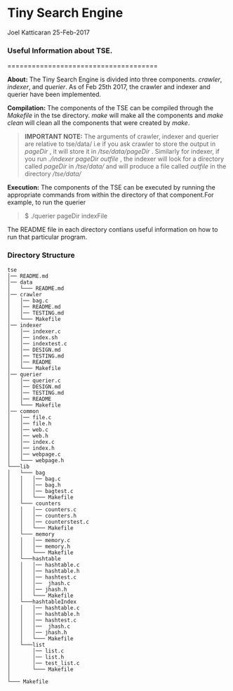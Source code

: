 # Tiny Search Engine
Joel Katticaran
25-Feb-2017

### Useful Information about TSE.
=====================================

**About:** The Tiny Search Engine is divided into three components. *crawler*, *indexer*, and *querier*. As of Feb 25th 2017, the crawler and indexer and querier have been implemented.

**Compilation:** The components of the TSE can be compiled through the *Makefile* in the tse directory. *make* will make all the components and *make clean* will clean all the components that were created by *make*.

>**IMPORTANT NOTE:**
>The arguments of crawler, indexer and querier are relative to tse/data/ i.e if you ask crawler to store the output in *pageDir* , it will store it in */tse/data/pageDir* . Similarly for indexer, if you  run *./indexer pageDir outfile* , the indexer will look for a directory called *pageDir* in */tse/data/* and will produce a file called *outfile* in the directory */tse/data/*

**Execution:** The components of the TSE can be executed by running the appropriate commands from within the directory of that component.For example, to run the querier
> $ ./querier pageDir indexFile

The README file in each directory contians useful information on how to run that particular program.

### Directory Structure
```
tse
│── README.md
│── data
│   └─── README.md
│── crawler
│   │── bag.c
│   │── README.md
│   │── TESTING.md
│   └─── Makefile 
│── indexer
│   │── indexer.c   
│   │── index.sh
│   │── indextest.c
│   │── DESIGN.md
│   │── TESTING.md
│   │── README
│   └─── Makefile 
│── querier
│   │── querier.c
│   │── DESIGN.md
│   │── TESTING.md
│   │── README
│   └─── Makefile 
│── common
│   │── file.c
│   │── file.h
│   │── web.c
│   │── web.h   
│   │── index.c
│   │── index.h
│   │── webpage.c
│   └─── webpage.h
└───lib
│   └─── bag
│   │   │── bag.c
│   │   │── bag.h
│   │   │── bagtest.c
│   │   └─── Makefile 
│   └─── counters
│   │   │── counters.c
│   │   │── counters.h
│   │   │── counterstest.c
│   │   └─── Makefile 
│   └─── memory
│   │   │── memory.c
│   │   │── memory.h
│   │   └─── Makefile 
│   └───hashtable
│   │   │── hashtable.c
│   │   │── hashtable.h
│   │   │── hashtest.c
│   │   │──  jhash.c
│   │   │── jhash.h
│   │   └─── Makefile 
│   └───hashtableIndex
│   │   │── hashtable.c
│   │   │── hashtable.h
│   │   │── hashtest.c
│   │   │──  jhash.c
│   │   │── jhash.h
│   │   └─── Makefile 
│   └───list
│       │── list.c
│       │── list.h
│       │── test_list.c
│       └─── Makefile 
│   
└─── Makefile 
 
```
